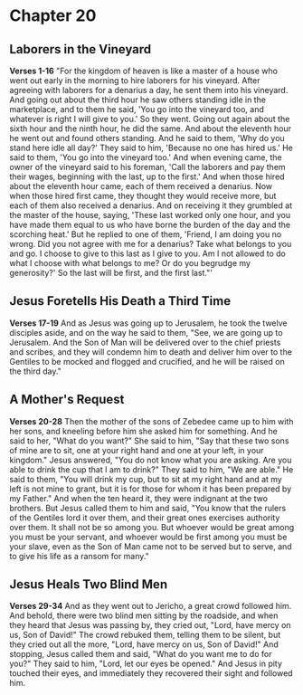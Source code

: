 # Chapter 20
## Laborers in the Vineyard
**Verses 1-16**
"For the kingdom of heaven is like a master of a house who went out early in the morning to hire laborers for his vineyard. After agreeing with laborers for a denarius a day, he sent them into his vineyard. And going out about the third hour he saw others standing idle in the marketplace, and to them he said, 'You go into the vineyard too, and whatever is right I will give to you.' So they went. Going out again about the sixth hour and the ninth hour, he did the same. And about the eleventh hour he went out and found others standing. And he said to them, 'Why do you stand here idle all day?' They said to him, 'Because no one has hired us.' He said to them, 'You go into the vineyard too.' And when evening came, the owner of the vineyard said to his foreman, 'Call the laborers and pay them their wages, beginning with the last, up to the first.' And when those hired about the eleventh hour came, each of them received a denarius. Now when those hired first came, they thought they would receive more, but each of them also received a denarius. And on receiving it they grumbled at the master of the house, saying, 'These last worked only one hour, and you have made them equal to us who have borne the burden of the day and the scorching heat.' But he replied to one of them, 'Friend, I am doing you no wrong. Did you not agree with me for a denarius? Take what belongs to you and go. I choose to give to this last as I give to you. Am I not allowed to do what I choose with what belongs to me? Or do you begrudge my generosity?' So the last will be first, and the first last."'

## Jesus Foretells His Death a Third Time
**Verses 17-19**
And as Jesus was going up to Jerusalem, he took the twelve disciples aside, and on the way he said to them, "See, we are going up to Jerusalem. And the Son of Man will be delivered over to the chief priests and scribes, and they will condemn him to death and deliver him over to the Gentiles to be mocked and flogged and crucified, and he will be raised on the third day."

## A Mother's Request
**Verses 20-28**
Then the mother of the sons of Zebedee came up to him with her sons, and kneeling before him she asked him for something. And he said to her, "What do you want?" She said to him, "Say that these two sons of mine are to sit, one at your right hand and one at your left, in your kingdom." Jesus answered, "You do not know what you are asking. Are you able to drink the cup that I am to drink?" They said to him,  "We are able." He said to them, "You will drink my cup, but to sit at my right hand and at my left is not mine to grant, but it is for those for whom it has been prepared by my Father." And when the ten heard it, they were indignant at the two brothers. But Jesus called them to him and said, "You know that the rulers of the Gentiles lord it over them, and their great ones exercises authority over them. It shall not be so among you. But whoever would be great among you must be your servant, and whoever would be first among you must be your slave, even as the Son of Man came not to be served but to serve, and to give his life as a ransom for many."

## Jesus Heals Two Blind Men
**Verses 29-34**
And as they went out to Jericho, a great crowd followed him. And behold, there were two blind men sitting by the roadside, and when they heard that Jesus was passing by, they cried out, "Lord, have mercy on us, Son of David!" The crowd rebuked them, telling them to be silent, but they cried out all the more, "Lord, have mercy on us, Son of David!" And stopping, Jesus called them and said, "What do you want me to do for you?" They said to him, "Lord, let our eyes be opened." And Jesus in pity touched their eyes, and immediately they recovered their sight and followed him.